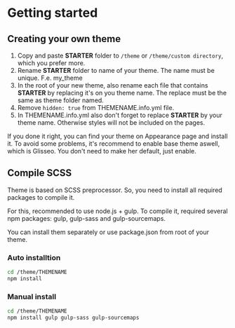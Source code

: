 # Getting started

## Creating your own theme

1. Copy and paste **STARTER** folder to `/theme` or `/theme/custom directory`, which you prefer more.
2. Rename **STARTER** folder to name of your theme. The name must be unique. F.e. my_theme
3. In the root of your new theme, also rename each file that contains **STARTER** by replacing it's on you theme name. The replace must be the same as theme folder named.
4. Remove `hidden: true` from THEMENAME.info.yml file.
5. In THEMENAME.info.yml also don't forget to replace **STARTER** by your theme name. Otherwise styles will not be included on the pages.

If you done it right, you can find your theme on Appearance page and install it. To avoid some problems, it's recommend to enable base theme aswell, which is Glisseo. You don't need to make her default, just enable. 

## Compile SCSS

Theme is based on SCSS preprocessor. So, you need to install all required packages to compile it.

For this, recommended to use node.js + gulp. To compile it, required several npm packages: gulp, gulp-sass and gulp-sourcemaps.

You can install them separately or use package.json from root of your theme.

### Auto installtion

~~~bash
cd /theme/THEMENAME
npm install
~~~

### Manual install

~~~bash
cd /theme/THEMENAME
npm install gulp gulp-sass gulp-sourcemaps
~~~